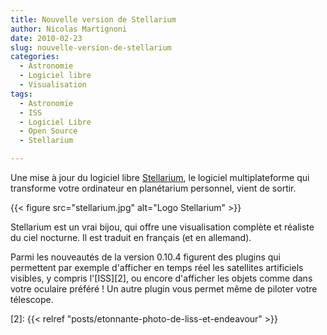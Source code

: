 ```yaml
---
title: Nouvelle version de Stellarium
author: Nicolas Martignoni
date: 2010-02-23
slug: nouvelle-version-de-stellarium
categories:
  - Astronomie
  - Logiciel libre
  - Visualisation
tags:
  - Astronomie
  - ISS
  - Logiciel Libre
  - Open Source
  - Stellarium

---
```

Une mise à jour du logiciel libre [Stellarium][1], le logiciel multiplateforme qui transforme votre ordinateur en planétarium personnel, vient de sortir.

{{< figure src="stellarium.jpg" alt="Logo Stellarium" >}}

Stellarium est un vrai bijou, qui offre une visualisation complète et réaliste du ciel nocturne. Il est traduit en français (et en allemand).

Parmi les nouveautés de la version 0.10.4 figurent des plugins qui permettent par exemple d'afficher en temps réel les satellites artificiels visibles, y compris l'[ISS][2], ou encore d'afficher les objets comme dans votre oculaire préféré ! Un autre plugin vous permet même de piloter votre télescope.

 [1]: https://www.stellarium.org/
 [2]: {{< relref "posts/etonnante-photo-de-liss-et-endeavour" >}}

<!--more-->

